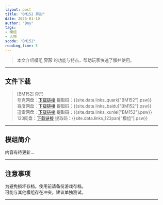 ```yaml
---
layout: post
title: "BM152 异形"
date: 2025-01-10
author: "Bny"
tags: 
- 模组
- 人物
scode: "BM152"
reading_time: 5
---
```


> 本文介绍模组 **异形** 的功能与特点，帮助玩家快速了解并使用。

---

## 文件下载

> [BM152] 异形  
夸克网盘：[下载链接]({{site.data.links_quark["BM152"].url}}) 提取码：{{site.data.links_quark["BM152"].psw}}  
百度网盘：[下载链接]({{site.data.links_baidu["BM152"].url}}) 提取码：{{site.data.links_baidu["BM152"].psw}}  
迅雷网盘：[下载链接]({{site.data.links_xunlei["BM152"].url}}) 提取码：{{site.data.links_xunlei["BM152"].psw}}  
123网盘：[下载链接]({{site.data.links_123pan["模组"].url}}) 提取码：{{site.data.links_123pan["模组"].psw}}  

---

## 模组简介

>  
内容有待更新...  

---

## 注意事项

>  
为避免损坏存档，使用前请备份游戏存档。  
可能与其他模组存在冲突，建议单独测试。  

---

